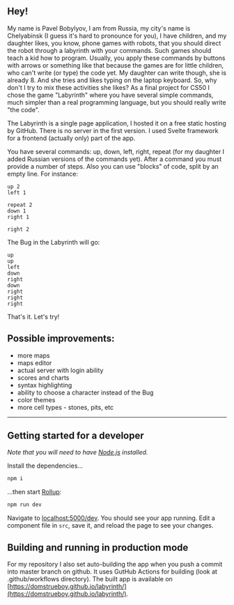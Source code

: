 ## Hey!

My name is Pavel Bobylyov, I am from Russia, my city's name is Chelyabinsk (I guess it's hard to pronounce for you), I have children, and my daughter likes, you know, phone games with robots, that you should direct the robot through a labyrinth with your commands. Such games should teach a kid how to program. Usually, you apply these commands by buttons with arrows or something like that because the games are for little children, who can't write (or type) the code yet. My daughter can write though, she is already 8. And she tries and likes typing on the laptop keyboard. So, why don't I try to mix these activities she likes? As a final project for CS50 I chose the game "Labyrinth" where you have several simple commands, much simpler than a real programming language, but you should really write "the code".

The Labyrinth is a single page application, I hosted it on a free static hosting by GitHub. There is no server in the first version. I used Svelte framework for a frontend (actually only) part of the app.

You have several commands: up, down, left, right, repeat (for my daughter I added Russian versions of the commands yet). After a command you must provide a number of steps. Also you can use "blocks" of code, split by an empty line. For instance:

```
up 2
left 1

repeat 2
down 1
right 1

right 2
```

The Bug in the Labyrinth will go:
```
up
up
left
down
right
down
right
right
right
```

That's it. Let's try!

## Possible improvements:

- more maps
- maps editor
- actual server with login ability
- scores and charts
- syntax highlighting
- ability to choose a character instead of the Bug
- color themes
- more cell types - stones, pits, etc

---

## Getting started for a developer
*Note that you will need to have [Node.js](https://nodejs.org) installed.*

Install the dependencies...

```bash
npm i
```

...then start [Rollup](https://rollupjs.org):

```bash
npm run dev
```

Navigate to [localhost:5000/dev](http://localhost:5000/dev). You should see your app running. Edit a component file in `src`, save it, and reload the page to see your changes.

## Building and running in production mode

For my repository I also set auto-building the app when you push a commit into master branch on github. It uses GutHub Actions for building (look at .github/workflows directory). The built app is available on [https://domstrueboy.github.io/labyrinth/](https://domstrueboy.github.io/labyrinth/).

